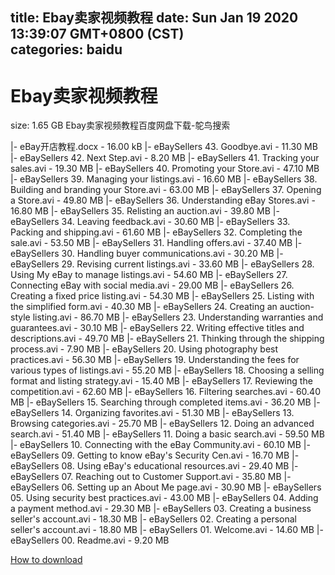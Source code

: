 
title: Ebay卖家视频教程
date: Sun Jan 19 2020 13:39:07 GMT+0800 (CST)    
categories: baidu
---

# Ebay卖家视频教程
size: 1.65 GB
 Ebay卖家视频教程百度网盘下载-鸵鸟搜索
 
|- eBay开店教程.docx - 16.00 kB
|- eBaySellers 43. Goodbye.avi - 11.30 MB
|- eBaySellers 42. Next Step.avi - 8.20 MB
|- eBaySellers 41. Tracking your sales.avi - 19.30 MB
|- eBaySellers 40. Promoting your Store.avi - 47.10 MB
|- eBaySellers 39. Managing your listings.avi - 16.60 MB
|- eBaySellers 38. Building and branding your Store.avi - 63.00 MB
|- eBaySellers 37. Opening a Store.avi - 49.80 MB
|- eBaySellers 36. Understanding eBay Stores.avi - 16.80 MB
|- eBaySellers 35. Relisting an auction.avi - 39.80 MB
|- eBaySellers 34. Leaving feedback.avi - 30.60 MB
|- eBaySellers 33. Packing and shipping.avi - 61.60 MB
|- eBaySellers 32. Completing the sale.avi - 53.50 MB
|- eBaySellers 31. Handling offers.avi - 37.40 MB
|- eBaySellers 30. Handling buyer communications.avi - 30.20 MB
|- eBaySellers 29. Revising current listings.avi - 33.60 MB
|- eBaySellers 28. Using My eBay to manage listings.avi - 54.60 MB
|- eBaySellers 27. Connecting eBay with social media.avi - 29.00 MB
|- eBaySellers 26. Creating a fixed price listing.avi - 54.30 MB
|- eBaySellers 25. Listing with the simplified form.avi - 40.30 MB
|- eBaySellers 24. Creating an auction-style listing.avi - 86.70 MB
|- eBaySellers 23. Understanding warranties and guarantees.avi - 30.10 MB
|- eBaySellers 22. Writing effective titles and descriptions.avi - 49.70 MB
|- eBaySellers 21. Thinking through the shipping process.avi - 7.90 MB
|- eBaySellers 20. Using photography best practices.avi - 56.30 MB
|- eBaySellers 19. Understanding the fees for various types of listings.avi - 55.20 MB
|- eBaySellers 18. Choosing a selling format and listing strategy.avi - 15.40 MB
|- eBaySellers 17. Reviewing the competition.avi - 62.60 MB
|- eBaySellers 16. Filtering searches.avi - 60.40 MB
|- eBaySellers 15. Searching through completed items.avi - 36.20 MB
|- eBaySellers 14. Organizing favorites.avi - 51.30 MB
|- eBaySellers 13. Browsing categories.avi - 25.70 MB
|- eBaySellers 12. Doing an advanced search.avi - 51.40 MB
|- eBaySellers 11. Doing a basic search.avi - 59.50 MB
|- eBaySellers 10. Connecting with the eBay Community.avi - 60.10 MB
|- eBaySellers 09. Getting to know eBay's Security Cen.avi - 16.70 MB
|- eBaySellers 08. Using eBay's educational resources.avi - 29.40 MB
|- eBaySellers 07. Reaching out to Customer Support.avi - 35.80 MB
|- eBaySellers 06. Setting up an About Me page.avi - 30.90 MB
|- eBaySellers 05. Using security best practices.avi - 43.00 MB
|- eBaySellers 04. Adding a payment method.avi - 29.30 MB
|- eBaySellers 03. Creating a business seller's account.avi - 18.30 MB
|- eBaySellers 02. Creating a personal seller's account.avi - 18.80 MB
|- eBaySellers 01. Welcome.avi - 14.60 MB
|- eBaySellers 00. Readme.avi - 9.20 MB

[How to download](https://bpcam.bemobtrk.com/go/2ceec3aa-1ca2-46d6-b9ff-aaa5c184517c?jno=4009)